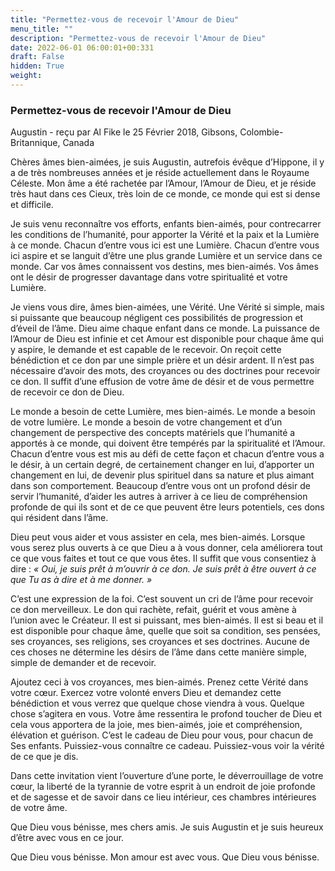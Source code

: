 ```yaml
---
title: "Permettez-vous de recevoir l'Amour de Dieu"
menu_title: ""
description: "Permettez-vous de recevoir l'Amour de Dieu"
date: 2022-06-01 06:00:01+00:331
draft: False
hidden: True
weight:
---
```

### Permettez-vous de recevoir l'Amour de Dieu

Augustin - reçu par Al Fike le 25 Février 2018, Gibsons, Colombie-Britannique, Canada

Chères âmes bien-aimées, je suis Augustin, autrefois évêque d’Hippone, il y a de très nombreuses années et je réside actuellement dans le Royaume Céleste. Mon âme a été rachetée par l’Amour, l’Amour de Dieu, et je réside très haut dans ces Cieux, très loin de ce monde, ce monde qui est si dense et difficile.

Je suis venu reconnaître vos efforts, enfants bien-aimés, pour contrecarrer les conditions de l’humanité, pour apporter la Vérité et la paix et la Lumière à ce monde. Chacun d’entre vous ici est une Lumière. Chacun d’entre vous ici aspire et se languit d’être une plus grande Lumière et un service dans ce monde. Car vos âmes connaissent vos destins, mes bien-aimés. Vos âmes ont le désir de progresser davantage dans votre spiritualité et votre Lumière.

Je viens vous dire, âmes bien-aimées, une Vérité. Une Vérité si simple, mais si puissante que beaucoup négligent ces possibilités de progression et d’éveil de l’âme. Dieu aime chaque enfant dans ce monde. La puissance de l’Amour de Dieu est infinie et cet Amour est disponible pour chaque âme qui y aspire, le demande et est capable de le recevoir. On reçoit cette bénédiction et ce don par une simple prière et un désir ardent. Il n’est pas nécessaire d’avoir des mots, des croyances ou des doctrines pour recevoir ce don. Il suffit d’une effusion de votre âme de désir et de vous permettre de recevoir ce don de Dieu.

Le monde a besoin de cette Lumière, mes bien-aimés. Le monde a besoin de votre lumière. Le monde a besoin de votre changement et d’un changement de perspective des concepts matériels que l’humanité a apportés à ce monde, qui doivent être tempérés par la spiritualité et l’Amour. Chacun d’entre vous est mis au défi de cette façon et chacun d’entre vous a le désir, à un certain degré, de certainement changer en lui, d’apporter un changement en lui, de devenir plus spirituel dans sa nature et plus aimant dans son comportement. Beaucoup d’entre vous ont un profond désir de servir l’humanité, d’aider les autres à arriver à ce lieu de compréhension profonde de qui ils sont et de ce que peuvent être leurs potentiels, ces dons qui résident dans l’âme.

Dieu peut vous aider et vous assister en cela, mes bien-aimés. Lorsque vous serez plus ouverts à ce que Dieu a à vous donner, cela améliorera tout ce que vous faites et tout ce que vous êtes. Il suffit que vous consentiez à dire : *« Oui, je suis prêt à m’ouvrir à ce don. Je suis prêt à être ouvert à ce que Tu as à dire et à me donner. »*

C’est une expression de la foi. C’est souvent un cri de l’âme pour recevoir ce don merveilleux. Le don qui rachète, refait, guérit et vous amène à l’union avec le Créateur. Il est si puissant, mes bien-aimés. Il est si beau et il est disponible pour chaque âme, quelle que soit sa condition, ses pensées, ses croyances, ses religions, ses croyances et ses doctrines. Aucune de ces choses ne détermine les désirs de l’âme dans cette manière simple, simple de demander et de recevoir.

Ajoutez ceci à vos croyances, mes bien-aimés. Prenez cette Vérité dans votre cœur. Exercez votre volonté envers Dieu et demandez cette bénédiction et vous verrez que quelque chose viendra à vous. Quelque chose s’agitera en vous. Votre âme ressentira le profond toucher de Dieu et cela vous apportera de la joie, mes bien-aimés, joie et compréhension, élévation et guérison. C’est le cadeau de Dieu pour vous, pour chacun de Ses enfants. Puissiez-vous connaître ce cadeau. Puissiez-vous voir la vérité de ce que je dis.

Dans cette invitation vient l’ouverture d’une porte, le déverrouillage de votre cœur, la liberté de la tyrannie de votre esprit à un endroit de joie profonde et de sagesse et de savoir dans ce lieu intérieur, ces chambres intérieures de votre âme.

Que Dieu vous bénisse, mes chers amis. Je suis Augustin et je suis heureux d’être avec vous en ce jour.

Que Dieu vous bénisse. Mon amour est avec vous. Que Dieu vous bénisse.



